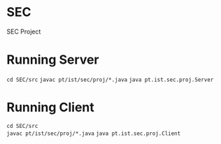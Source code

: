 # SEC
SEC Project


# Running Server
`cd SEC/src`
`javac pt/ist/sec/proj/*.java`
`java pt.ist.sec.proj.Server`

# Running Client
`cd SEC/src` <br>
`javac pt/ist/sec/proj/*.java`
`java pt.ist.sec.proj.Client`
